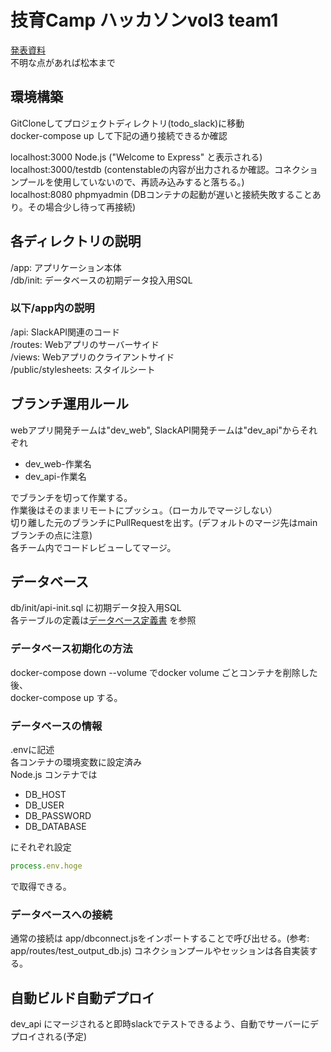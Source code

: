 # 技育Camp ハッカソンvol3 team1
[発表資料](https://docs.google.com/presentation/d/1jlz8yYoKtAdYxNIzwkvNT7_E7Qv4RsO51UNFG9O-rNc/edit?usp=sharing)  
不明な点があれば松本まで

## 環境構築
GitCloneしてプロジェクトディレクトリ(todo_slack)に移動  
docker-compose up して下記の通り接続できるか確認  

localhost:3000 Node.js ("Welcome to Express" と表示される)  
localhost:3000/testdb (contenstableの内容が出力されるか確認。コネクションプールを使用していないので、再読み込みすると落ちる。)  
localhost:8080 phpmyadmin (DBコンテナの起動が遅いと接続失敗することあり。その場合少し待って再接続)

## 各ディレクトリの説明
/app: アプリケーション本体  
/db/init: データベースの初期データ投入用SQL

### 以下/app内の説明
/api: SlackAPI関連のコード  
/routes: Webアプリのサーバーサイド  
/views: Webアプリのクライアントサイド  
/public/stylesheets: スタイルシート  

## ブランチ運用ルール
webアプリ開発チームは"dev_web", SlackAPI開発チームは"dev_api"からそれぞれ  

- dev_web-作業名  
- dev_api-作業名  

でブランチを切って作業する。  
作業後はそのままリモートにプッシュ。（ローカルでマージしない）  
切り離した元のブランチにPullRequestを出す。(デフォルトのマージ先はmainブランチの点に注意)  
各チーム内でコードレビューしてマージ。  

## データベース
db/init/api-init.sql に初期データ投入用SQL  
各テーブルの定義は[データベース定義書](https://docs.google.com/spreadsheets/d/1yEc-2q_Qkn_qyD72VNzlY2g4Kw5G5azJIhhklzH8U5w/edit?usp=sharing) を参照

### データベース初期化の方法
docker-compose down --volume でdocker volume ごとコンテナを削除した後、  
docker-compose up する。  

### データベースの情報
.envに記述  
各コンテナの環境変数に設定済み  
Node.js コンテナでは  

- DB_HOST
- DB_USER
- DB_PASSWORD
- DB_DATABASE

にそれぞれ設定  

```getdbinfo.js
process.env.hoge  
```

で取得できる。

### データベースへの接続

通常の接続は app/dbconnect.jsをインポートすることで呼び出せる。(参考: app/routes/test_output_db.js)
コネクションプールやセッションは各自実装する。


## 自動ビルド自動デプロイ
dev_api にマージされると即時slackでテストできるよう、自動でサーバーにデプロイされる(予定)
